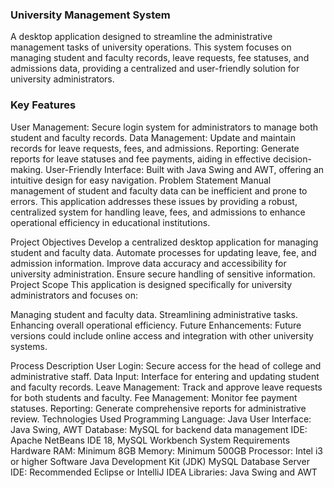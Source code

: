 ### University Management System
A desktop application designed to streamline the administrative management tasks of university operations. This system focuses on managing student and faculty records, leave requests, fee statuses, and admissions data, providing a centralized and user-friendly solution for university administrators.

### Key Features
User Management: Secure login system for administrators to manage both student and faculty records.
Data Management: Update and maintain records for leave requests, fees, and admissions.
Reporting: Generate reports for leave statuses and fee payments, aiding in effective decision-making.
User-Friendly Interface: Built with Java Swing and AWT, offering an intuitive design for easy navigation.
Problem Statement
Manual management of student and faculty data can be inefficient and prone to errors. This application addresses these issues by providing a robust, centralized system for handling leave, fees, and admissions to enhance operational efficiency in educational institutions.

Project Objectives
Develop a centralized desktop application for managing student and faculty data.
Automate processes for updating leave, fee, and admission information.
Improve data accuracy and accessibility for university administration.
Ensure secure handling of sensitive information.
Project Scope
This application is designed specifically for university administrators and focuses on:

Managing student and faculty data.
Streamlining administrative tasks.
Enhancing overall operational efficiency.
Future Enhancements: Future versions could include online access and integration with other university systems.

Process Description
User Login: Secure access for the head of college and administrative staff.
Data Input: Interface for entering and updating student and faculty records.
Leave Management: Track and approve leave requests for both students and faculty.
Fee Management: Monitor fee payment statuses.
Reporting: Generate comprehensive reports for administrative review.
Technologies Used
Programming Language: Java
User Interface: Java Swing, AWT
Database: MySQL for backend data management
IDE: Apache NetBeans IDE 18, MySQL Workbench
System Requirements
Hardware
RAM: Minimum 8GB
Memory: Minimum 500GB
Processor: Intel i3 or higher
Software
Java Development Kit (JDK)
MySQL Database Server
IDE: Recommended Eclipse or IntelliJ IDEA
Libraries: Java Swing and AWT
